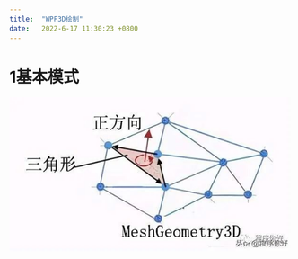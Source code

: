 ```yaml
---
title:  "WPF3D绘制"
date:   2022-6-17 11:30:23 +0800
---
```

# 1基本模式
![图示1](../images/WPF/Mesh图解.jpeg)